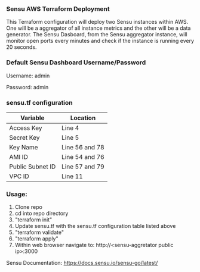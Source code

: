 ### Sensu AWS Terraform Deployment

This Terraform configuration will deploy two Sensu instances within AWS. One will be a aggregator of all instance metrics and the other will be a data generator. The Sensu Dasboard, from the Sensu aggregator instance, will monitor open ports every minutes and check if the instance is running every 20 seconds.

### Default Sensu Dashboard Username/Password
Username: admin

Password: admin

### sensu.tf configuration
|Variable|Location|
|--------|----------|
|Access Key|Line 4|
|Secret Key|Line 5|
|Key Name|Line 56 and 78|
|AMI ID| Line 54 and 76|
|Public Subnet ID|Line 57 and 79|
|VPC ID|Line 11|


### Usage:
  1. Clone repo
  2. cd into repo directory
  3. "terraform init"
  4. Update sensu.tf with the sensu.tf configuration table listed above
  5. "terraform validate"
  6. "terraform apply"
  7. Within web browser navigate to: http://\<sensu-aggretator public ip\>:3000


Sensu Documentation:
https://docs.sensu.io/sensu-go/latest/
